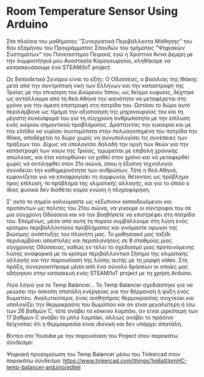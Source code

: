 # Room Temperature Sensor Using Arduino

Στα πλαίσια του μαθήματος "Συνεργατικά Περιβάλλοντα Μάθησης" του 6ου εξαμήνου του Προγράμματος Σπουδών του τμήματος "Ψηφιακών Συστημάτων" του Πανεπιστημίο Πειραιά, εγώ η Χριστίνα Άννα Δεμίρη με την συμφοιτήτριά μου Αναστασία Καραγεωργίου, κληθήκαμε να κατασκευάσουμε ένα STEAM/ΙοΤ project.

Ως Εκπαιδετικό Σενάριο είναι το εξής:
Ο Οδυσσέας, ο βασιλιάς της Ιθάκης μετά από την συντριπτική νίκη των Ελλήνων και την καταστροφή της Τροίας με την επινόηση του Δούρειου Ίππου, ως δείγμα ευφυίας, δέχτηκε ως αντάλλαγμα από τη θεά Αθηνά την ικανότητα να μεταφέρεται στο χρόνο για την άμεση επιστροφή στη πατρίδα του. Ωστόσο το δώρο αυτό περιλάμβανε ως τίμημα την αξιοποίηση της μηχανουργίας του και τη μέγιστη συνεισφορά του για τη σύγχρονη ανθρωπότητα με την επίλυση ενός καίριου σημαντικού προβλήματος. Δράττοντας την ευκαιρία και με την ελπίδα να γυρίσει συντομότατα στην πολυαγαπημένη του πατρίδα την Ιθάκη, αποδέχεται το δώρο χωρίς να συνυπολογίσει τις συνέπειες των πράξεων του. Δίχως να υπολογίσει δηλαδή την οργή των θεών για την καταστροφή των ναών της Τροίας, τιμωρείται με επιβολή χρονικής απώλειας, και έτσι κατορθώνει να χαθεί στον χρόνο και να μεταφερθεί χωρίς να αντιληφθεί στον 21ο αιώνα, όπου η έξυπνη τεχνολογία συνοδεύει την καθημερινότητα των ανθρώπων. Τότε η θεά Αθηνά, εμφανίζεται για να επισφραγίσει τη συμφωνία, θέτοντας ως πρόβλημα προς επίλυση, το πρόβλημα της κλιματικής αλλαγής, και για το οποίο ο ίδιος φυσικά δεν διαθέτει καμία γνώση ή πληροφόρηση. 

Σ’ αυτό το σημείο καλούμαστε ως «έξυπνοι» εκπαιδευόμενοι και προπάντων ως πολίτες του 21ου αιώνα, να γίνουμε οι σύντροφοι του σε μια σύγχρονη Οδύσσεια και να τον βοηθήσετε να επιστρέψει στη πατρίδα του. Επομένως, μέσα από αυτή τη πορεία συμβάλλουμε στη λύση ενός κρίσιμου περιβαλλοντικού προβλήματος και γινόμαστε αρωγοί της βιώσιμης ανάπτυξης του πλανήτη μας. Το μαθησιακό μας ταξίδι περιλαμβάνει αποστολές και περιπλανήσεις σε 8 σταθμούς μιας σύγχρονης Οδύσσειας, καθώς εν τέλει το σχεδιασμό μιας προτεινόμενης λύσης αναφορικά με το κρίσιμο περιβαλλοντικό ζήτημα της κλιματικής αλλαγής και την παρουσίαση της λύσης αυτής με τη μορφή video.
Στη πράξη, συνεργαστήκαμε μέσα από ένα σύνολο δράσεων οι οποίες μας οδήγησαν στην κατασκευή ενός STEAM/ΙοΤ project με τη χρήση Arduino.


Λίγα λόγια για το Temp Balancer...
To Temp Balancer σχεδιάστηκε για να μειώσει την άσκοπη σπατάλη ενέργειας για την θέρμανση ή ψύξη ενός δωματίου. Αναλυτικότερα, ένας αισθητήρας θερμοκρασίας ανιχνεύει και υπολογίζει την θερμοκρασία του δωματίου και αν είναι μεγαλύτερη ή ίσω των 26 βαθμών C, τότε ανάβει το κόκκινο λαμπάκι, αν είναι μιρκότερη των 17 βαθμών C ανάβει το μπλε λαμπάκι, αλλιώς ανάβει το πράσινο δείχνοτας ότι η θερμοκρασία είναι ιδανική και δεν υπάρχει σπατάλη.


Βίντεο στο Youtube με την παρουσίαση του Project στον παρακάτω σύνδεσμο:


Ψηφιακή προσομοίωση του Temp Balancer μέσω του Tinkercad στον παρακάτω σύνδεσμο:
https://www.tinkercad.com/things/1iq6aXIpmHC-temp-balancer-arduino/editel
